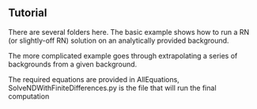 ## Tutorial

There are several folders here. The basic example shows how to run a RN (or slightly-off RN) solution on an analytically provided background. 

The more complicated example goes through extrapolating a series of backgrounds from a given background.

The required equations are provided in AllEquations, SolveNDWithFiniteDifferences.py is the file that will run the final computation
